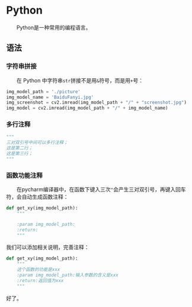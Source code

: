 # Python

&emsp;&emsp;Python是一种常用的编程语言。

## 语法

### 字符串拼接

&emsp;&emsp;在 Python 中字符串`str`拼接不是用`&`符号，而是用`+`号：

```python
img_model_path = './picture'
img_model_name = 'BaiduFanyi.jpg'
img_screenshot = cv2.imread(img_model_path + "/" + "screenshot.jpg")
img_model = cv2.imread(img_model_path + "/" + img_model_name)
```

### 多行注释

```python
"""
三对双引号中间可以多行注释；
这是第二行；
这是第三行；
"""
```

### 函数功能注释

&emsp;&emsp;在pycharm编译器中，在函数下键入三次`"`会产生三对双引号，再键入回车符，会自动生成函数注释：

```python
def get_xy(img_model_path):
    """

    :param img_model_path:
    :return:
    """
```

我们可以添加相关说明，完善注释：

```python
def get_xy(img_model_path):
    """
    这个函数的功能是xxx
    :param img_model_path:输入参数的含义是xxx
    :return:返回值为xxx
    """
```

好了。